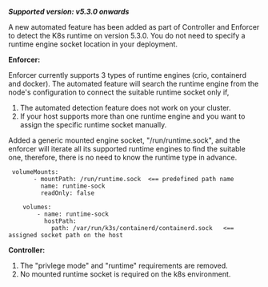 ***Supported version: v5.3.0 onwards***

A new automated feature has been added as part of Controller and Enforcer to detect the K8s runtime on version 5.3.0. You do not need to specify a runtime engine socket location in your deployment.

**Enforcer:**

Enforcer currently supports 3 types of runtime engines (crio, containerd and docker). The automated feature will search the runtime engine from the node's configuration to connect the suitable runtime socket only if,
1. The automated detection feature does not work on your cluster.
2. If your host supports more than one runtime engine and you want to assign the specific runtime socket manually.

Added a generic mounted engine socket, "/run/runtime.sock", and the enforcer will iterate all its supported runtime engines to find the suitable one, therefore, there is no need to know the runtime type in advance.

```
 volumeMounts:
       - mountPath: /run/runtime.sock  <== predefined path name
         name: runtime-sock
         readOnly: false

    volumes:
        - name: runtime-sock
          hostPath:
            path: /var/run/k3s/containerd/containerd.sock   <== assigned socket path on the host 
```

**Controller:**

1. The "privlege mode" and "runtime" requirements are removed.
2. No mounted runtime socket is required on the k8s environment.

